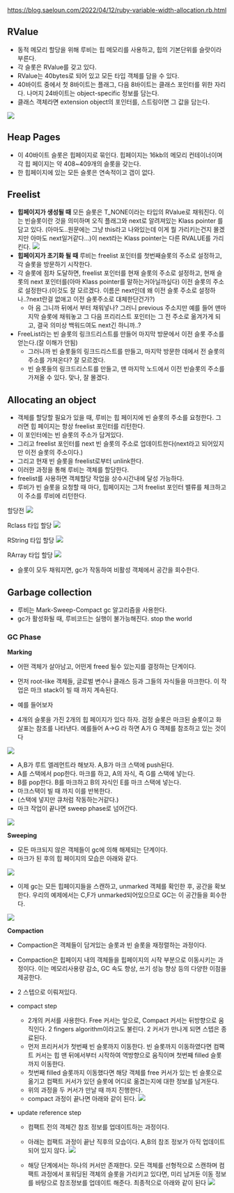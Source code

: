 https://blog.saeloun.com/2022/04/12/ruby-variable-width-allocation.rb.html

## RValue
- 동적 메모리 할당을 위해 루비는 힙 메모리를 사용하고, 힙의 기본단위를 슬랏이라 부른다.
- 각 슬롯은 RValue를 갖고 있다. 
- RValue는 40bytes로 되어 있고 모든 타입 객체를 담을 수 있다. 
- 40바이트 중에서 첫 8바이트는 플래그, 다음 8바이트는 클래스 포인터를 위한 자리다. 나머지 24바이트는 object-specific 정보를 담는다. 
- 클래스 객체라면 extension object의 포인터를, 스트링이면 그 값을 담는다.


![](/assets/r-value.jpeg)

## Heap Pages
- 이 40바이트 슬롯은 힙페이지로 묶인다. 힙페이지는 16kb의 메모리 컨테이너이며 각 힙 페이지는 약 408~409개의 슬롯을 갖는다.
- 한 힙페이지에 있는 모든 슬롯은 연속적이고 갭이 없다.

## Freelist
- **힙페이지가 생성될 때** 모든 슬롯은 T_NONE이라는 타입의 RValue로 채워진다. 이는 빈슬롯이란 것을 의미하며 오직 플래그와 next로 알려져있는 Klass pointer 를 담고 있다. (아마도..원문에는 그냥 this라고 나와있는데 이게 뭘 가리키는건지 몰겠지만 아마도 next일거같다...)이 next라는 Klass pointer는 다른 RVALUE를 가리킨다.
![](/assets/freelist.png)
- **힙페이지가 초기화 될 때** 루비는 freelist 포인터를 첫번째슬롯의 주소로 설정하고, 각 슬롯을 방문하기 시작한다. 
- 각 슬롯에 점차 도달하면, freelist 포인터를 현재 슬롯의 주소로 설정하고, 현재 슬롯의 next 포인터를(아마 Klass pointer를 말하는거아닐까싶다) 이전 슬롯의 주소로 설정한다.(이것도 잘 모르겠다. 이름은 next인데 왜 이전 슬롯 주소로 설정하나..?next란걸 없애고 이전 슬롯주소로 대체한단건가?)
	- 아 음 그니까 뒤에서 부터 채워넣나? 그러니 previous 주소지만 예를 들어 맨마지막 슬롯에 채워놓고 그 다음 프리리스트 포인터는 그 전 주소로 옮겨가게 되고, 결국 의미상 백워드여도 next긴 하니까..?
- FreeList라는 빈 슬롯의 링크드리스트를 만들어 마지막 방문에서 이전 슬롯 주소를 얻는다.(잘 이해가 안됨)
	- 그러니까 빈 슬롯들의 링크드리스트를 만들고, 마지막 방문한 데에서 전 슬롯의 주소를 가져온다? 잘 모르겠다.
	- 빈 슬롯들의 링크드리스트를 만들고, 맨 마지막 노드에서 이전 빈슬롯의 주소를 가져올 수 있다. 맞나, 잘 몰겠다.

## Allocating an object
- 객체를 할당할 필요가 있을 때, 루비는 힙 페이지에 빈 슬롯의 주소를 요청한다. 그러면 힙 페이지는 항상 freelist 포인터를 리턴한다. 
- 이 포인터에는 빈 슬롯의 주소가 담겨있다. 
- 그리고 freelist 포인터를 next 빈 슬롯의 주소로 업데이트한다(next라고 되어있지만 이전 슬롯의 주소이다.)
- 그리고 현재 빈 슬롯을 freelist로부터 unlink한다.
- 이러한 과정을 통해 루비는 객체를 할당한다.
- freelist를 사용하면 객체할당 작업을 상수시간내에 달성 가능하다. 
- 루비가 빈 슬롯을 요청할 때 마다, 힙페이지는 그저 freelist 포인터 밸류를 체크하고 이 주소를 루비에 리턴한다.

할당전 
![](/assets/freelist1.png)

Rclass 타입 할당
![](/assets/freelist2.png)

RString 타입 할당
![](/assets/freelist3.png)

RArray 타입 할당
![](/assets/freelist4.png)

- 슬롯이 모두 채워지면, gc가 작동하여 비활성 객체에서 공간을 회수한다.

## Garbage collection
- 루비는 Mark-Sweep-Compact gc 알고리즘을 사용한다. 
- gc가 활성화될 때, 루비코드는 실행이 불가능해진다. stop the world

### GC Phase

**Marking**
- 어떤 객체가 살아남고, 어떤게 freed 될수 있는지를 결정하는 단계이다.
- 먼저 root-like 객체들, 글로벌 변수나 클래스 등과 그들의 자식들을 마크한다. 이 작업은 마크 stack이 빌 때 까지 계속된다.
- 예를 들어보자

- 4개의 슬롯을 가진 2개의 힙 페이지가 있다 하자. 검정 슬롯은 마크된 슬롯이고 화살표는 참조를 나타낸다. 예를들어 A->G 라 하면 A가 G 객체를 참조하고 있는 것이다

![](/assets/mark1.png)

- A,B가 루트 엘레먼트라 해보자. A,B가 마크 스택에 push된다. 
- A를 스택에서 pop한다. 마크를 하고, A의 자식, 즉 G를 스택에 넣는다.
- B를 pop한다. B를 마크하고 B의 자식인 E를 마크 스택에 넣는다. 
- 마크스택이 빌 때 까지 이를 반복한다.
- (스택에 넣지만 큐처럼 작동하는거같다.)
- 마크 작업이 끝나면 sweep phase로 넘어간다.

![](/assets/mark2.gif)


**Sweeping**
- 모든 마크되지 않은 객체들이 gc에 의해 해제되는 단계이다.
- 마크가 된 후의 힙 페이지의 모습은 아래와 같다.

![](/assets/sweep1.png)

- 이제 gc는 모든 힙페이지들을 스캔하고, unmarked 객체를 확인한 후, 공간을 확보한다. 우리의 예제에서는 C,F가 unmarked되어있으므로 GC는 이 공간들을 회수한다.

![](/assets/sweep2.png)


**Compaction**
- Compaction은 객체들이 담겨있는 슬롯과 빈 슬롯을 재정렬하는 과정이다. 
- Compaction은 힙페이지 내의 객체들을 힙페이지의 시작 부분으로 이동시키는 과정이다. 이는 메모리사용량 감소, GC 속도 향상, 쓰기 성능 향상 등의 다양한 이점을 제공한다.
- 2 스텝으로 이뤄져있다.

- compact step
	- 2개의 커서를 사용한다. Free 커서는 앞으로, Compact 커서는 뒤방향으로 움직인다. 2 fingers algorithm이라고도 불린다. 2 커서가 만나게 되면 스텝은 종료된다.
	- 먼저 프리커서가 첫번째 빈 슬롯까지 이동한다. 빈 슬롯까지 이동하였다면 컴팩트 커서는 힙 맨 뒤에서부터 시작하여 역방향으로 움직이며 첫번째 filled 슬롯까지 이동한다. 
	- 첫번째 filled 슬롯까지 이동했다면 해당 객체를 free 커서가 있는 빈 슬롯으로 옮기고 컴팩트 커서가 있던 슬롯에 어디로 옮겼는지에 대한 정보를 남겨둔다. 
	- 위의 과정을 두 커서가 만날 때 까지 진행한다. 
	- compact 과정이 끝나면 아래와 같이 된다.
	![](/assets/compact.gif)

- update reference step
	- 컴팩트 전의 객체간 참조 정보를 업데이트하는 과정이다.
	- 아래는 컴팩트 과정이 끝난 직후의 모습이다. A,B의 참조 정보가 아직 업데이트 되어 있지 않다.
	![](/assets/refer1.png)
	
	- 해당 단계에서는 하나의 커서만 존재한다. 모든 객체를 선형적으로 스캔하며 컴팩트 과정에서 포워딩된 객체의 슬롯을 가리키고 있다면, 미리 남겨둔 이동 정보를 바탕으로 참조정보를 업데이트 해준다. 최종적으로 아래와 같이 된다
	![](/assets/refer2.png)
